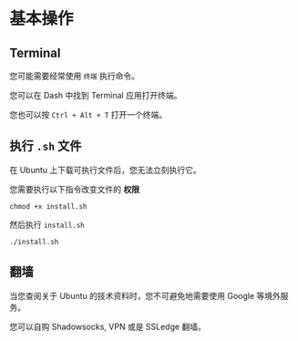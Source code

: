 # 基本操作

## Terminal

您可能需要经常使用 `终端` 执行命令。

您可以在 Dash 中找到 Terminal 应用打开终端。

您也可以按 `Ctrl + Alt + T` 打开一个终端。

## 执行 `.sh` 文件

在 Ubuntu 上下载可执行文件后，您无法立刻执行它。

您需要执行以下指令改变文件的 **权限**

    chmod +x install.sh

然后执行 `install.sh`

    ./install.sh

## 翻墙

当您查阅关于 Ubuntu 的技术资料时，您不可避免地需要使用 Google 等境外服务。

您可以自购 Shadowsocks, VPN 或是 SSLedge 翻墙。
